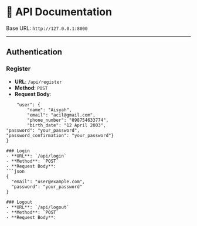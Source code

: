 # 📘 API Documentation

Base URL: `http://127.0.0.1:8000`

---

## Authentication

### Register
- **URL**: `/api/register`
- **Method**: `POST`
- **Request Body**:
```json{
    "user": {
        "name": "Aisyah",
        "email": "acil@gmail.com",
        "phone_number": "098754633774",
        "birth_date": "12 April 2003",
"password": "your_password",
"password_confirmation": "your_password"}
}

### Login
- **URL**: `/api/login`
- **Method**: `POST`
- **Request Body**:
```json
{
  "email": "user@example.com",
  "password": "your_password"
}

### Logout
- **URL**: `/api/logout`
- **Method**: `POST`
- **Request Body**:
